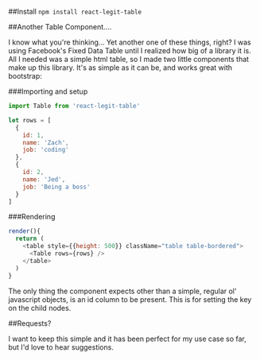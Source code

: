 ##Install
`npm install react-legit-table`

##Another Table Component....

I know what you're thinking... Yet another one of these things, right? I was using Facebook's Fixed Data Table until I realized how big of a library it is. All I needed was a simple html table, so I made two little components that make up this library. It's as simple as it can be, and works great with bootstrap:

###Importing and setup
~~~js
import Table from 'react-legit-table'

let rows = [
  {
    id: 1,
    name: 'Zach',
    job: 'coding'
  },
  {
    id: 2,
    name: 'Jed',
    job: 'Being a boss'
  }
]
~~~

###Rendering

~~~js
render(){
  return (
    <table style={{height: 500}} className="table table-bordered">
      <Table rows={rows} />
    </table>
  )
}
~~~

The only thing the component expects other than a simple, regular ol' javascript objects, is an id column to be present. This is for setting the key on the child nodes.


##Requests?

I want to keep this simple and it has been perfect for my use case so far, but I'd love to hear suggestions.
